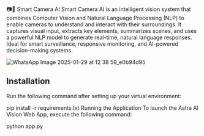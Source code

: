 📷🤖 Smart Camera AI
Smart Camera AI is an intelligent vision system that combines Computer Vision and Natural Language Processing (NLP) to enable cameras to understand and interact with their surroundings. It captures visual input, extracts key elements, summarizes scenes, and uses a powerful NLP model to generate real-time, natural language responses. Ideal for smart surveillance, responsive monitoring, and AI-powered decision-making systems.

![WhatsApp Image 2025-01-29 at 12 38 59_e0b94d95](https://github.com/user-attachments/assets/23290001-eb70-4675-8238-3e98f7c65999)

## Installation
Run the following command after setting up your virtual environment:
 
pip install -r requirements.txt
Running the Application
To launch the Astra AI Vision Web App, execute the following command:
 
python app.py

